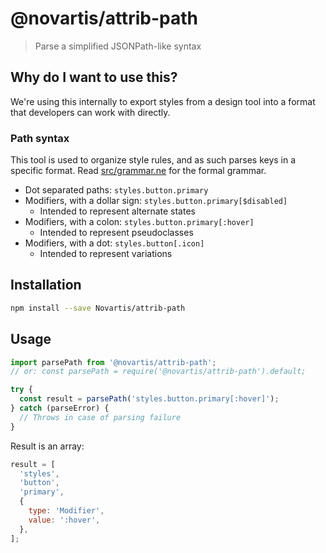 # @novartis/attrib-path

> Parse a simplified JSONPath-like syntax

## Why do I want to use this?

We're using this internally to export styles from a design tool into a format that developers can work with directly.

### Path syntax

This tool is used to organize style rules, and as such parses keys in a specific format. Read [src/grammar.ne](./src/grammar.ne) for the formal grammar.

- Dot separated paths: `styles.button.primary`
- Modifiers, with a dollar sign: `styles.button.primary[$disabled]`
  - Intended to represent alternate states
- Modifiers, with a colon: `styles.button.primary[:hover]`
  - Intended to represent pseudoclasses
- Modifiers, with a dot: `styles.button[.icon]`
  - Intended to represent variations

## Installation

```bash
npm install --save Novartis/attrib-path
```

## Usage

```js
import parsePath from '@novartis/attrib-path';
// or: const parsePath = require('@novartis/attrib-path').default;

try {
  const result = parsePath('styles.button.primary[:hover]');
} catch (parseError) {
  // Throws in case of parsing failure
}
```

Result is an array:

```js
result = [
  'styles',
  'button',
  'primary',
  {
    type: 'Modifier',
    value: ':hover',
  },
];
```
